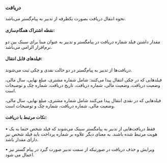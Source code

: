 ### دریافت

نحوه انتقال دریافت بصورت یکطرفه از تدبیر به پیام‌گستر می‌باشد.

#### نقطه اشتراک همگام‌سازی:

مقدار داشتن فیلد شماره دریافت در پیامگستر و تدبیر به عنوان مبنا برای سینک بین دو نرم‌افزار الزامی می‌باشد.

#### فیلدهای قابل انتقال: 

دریافت‌ها از تدبیر به پیام‌گستر در دو حالت نقدی و چکی ثبت می‌شوند.

فیلدهایی که در چکی انتقال پیدا می‌کنند: شامل شماره مشتری، مبلغ نهایی، سال مالی، وضعیت دریافت، وضعیت مالی، شماره دریافت، تاریخ دریافت، شماره چک و توضیحات است.

فیلدهایی که در نقدی انتقال پیدا می‌کنند شامل شماره مشتری، مبلغ نهایی، سال مالی، وضعیت مالی، شماره دریافت، شماره چک و توضیحات است.

#### نکات مرتبط با دریافت:

•	فقط دریافت‌هایی از تدبیر به پیامگستر سینک می‌شوند که فیلد شخص حتما به یک هویت مرتبط شده باشند. به معنای دیگر علاوه بر شماره پرداخت باید فیلد شخص نیز دارای مقدار باشد.

•	ویرایش و حذف دریافت در صورتیکه از سمت تدبیر صورت گیرد در پیام گستر نیز اعمال می شود.
